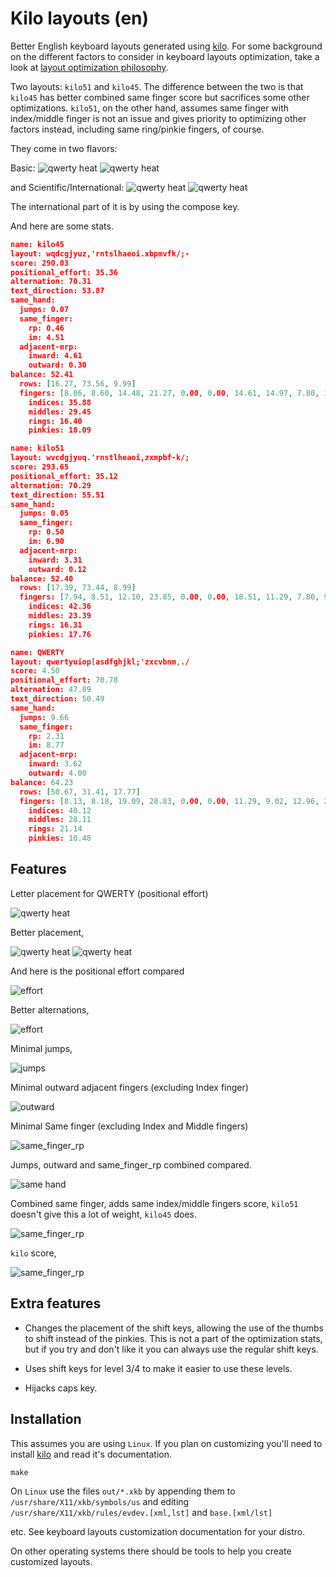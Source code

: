 # Kilo layouts (en)

Better English keyboard layouts 
generated using [kilo](https://www.tghaleb.eu.org/kilo).
For some background on the different factors to consider in keyboard
layouts optimization, take a look at 
[layout optimization philosophy](https://www.tghaleb.eu.org/kilo/#philosophy/).

Two layouts: `kilo51` and `kilo45`. 
The difference between the two is that `kilo45` has better
combined same finger score but sacrifices some other optimizations.
`kilo51`, on the other hand, assumes same finger
with index/middle finger is not an issue and gives priority to optimizing 
other factors instead, including same ring/pinkie fingers, of course. 

They come in two flavors:

Basic:
![qwerty heat](images/kilo51.svg)
![qwerty heat](images/kilo45.svg)

and Scientific/International:
![qwerty heat](images/kilo51s.svg)
![qwerty heat](images/kilo45s.svg)

The international part of it is by using the compose key.

And here are some stats.

```json
name: kilo45
layout: wqdcgjyuz,'rntslhaeoi.xbpmvfk/;-
score: 290.03
positional_effort: 35.36
alternation: 70.31
text_direction: 53.87
same_hand:
  jumps: 0.07
  same_finger:
    rp: 0.46
    im: 4.51
  adjacent-mrp:
    inward: 4.61
    outward: 0.30
balance: 52.41
  rows: [16.27, 73.56, 9.99]
  fingers: [8.06, 8.60, 14.48, 21.27, 0.00, 0.00, 14.61, 14.97, 7.80, 10.03]
    indices: 35.88
    middles: 29.45
    rings: 16.40
    pinkies: 18.09

name: kilo51
layout: wvcdgjyuq.'rnstlheaoi,zxmpbf-k/;
score: 293.65
positional_effort: 35.12
alternation: 70.29
text_direction: 55.51
same_hand:
  jumps: 0.05
  same_finger:
    rp: 0.50
    im: 6.90
  adjacent-mrp:
    inward: 3.31
    outward: 0.12
balance: 52.40
  rows: [17.39, 73.44, 8.99]
  fingers: [7.94, 8.51, 12.10, 23.85, 0.00, 0.00, 18.51, 11.29, 7.80, 9.82]
    indices: 42.36
    middles: 23.39
    rings: 16.31
    pinkies: 17.76

name: QWERTY
layout: qwertyuiop[asdfghjkl;'zxcvbnm,./
score: 4.50
positional_effort: 70.78
alternation: 47.89
text_direction: 50.49
same_hand:
  jumps: 9.66
  same_finger:
    rp: 2.31
    im: 8.77
  adjacent-mrp:
    inward: 3.62
    outward: 4.00
balance: 64.23
  rows: [50.67, 31.41, 17.77]
  fingers: [8.13, 8.18, 19.09, 28.83, 0.00, 0.00, 11.29, 9.02, 12.96, 2.35]
    indices: 40.12
    middles: 28.11
    rings: 21.14
    pinkies: 10.48
```

## Features

Letter placement for QWERTY (positional effort)

![qwerty heat](images/QWERTY.heat.svg)

Better placement,

![qwerty heat](images/kilo51.heat.svg)
![qwerty heat](images/kilo45.heat.svg)

And here is the positional effort compared

![effort](images/layouts.db.positional_effort.svg)

Better alternations,

![effort](images/layouts.db.alternation.svg)

Minimal jumps,

![jumps](images/layouts.db.jumps.svg)

Minimal outward adjacent fingers (excluding Index finger)

![outward](images/layouts.db.outward.svg)

Minimal Same finger (excluding Index and Middle fingers)

![same_finger_rp](images/layouts.db.same_finger_rp.svg)

Jumps, outward and same_finger_rp combined compared.

![same hand](images/layouts.db.same_hand_effort.svg)

Combined same finger, adds same index/middle fingers score, 
`kilo51` doesn't give this a lot of weight, `kilo45` does.

![same_finger_rp](images/layouts.db.same_finger_both.svg)

`kilo` score,

![same_finger_rp](images/layouts.db.score.svg)

## Extra features

- Changes the placement of the shift keys, allowing the use of the thumbs
to shift instead of the pinkies. This is not a part of the optimization
stats, but if you try and don't like it you can always use the regular
shift keys.

- Uses shift keys for level 3/4 to make it easier to use these levels.
- Hijacks caps key.

## Installation

This assumes you are using `Linux`. If you plan on customizing you'll need to install
[kilo](https://www.tghaleb.eu.org/kilo) and read it's documentation.

```console
make
```

On `Linux` use the files `out/*.xkb` by appending them to
`/usr/share/X11/xkb/symbols/us` and 
editing `/usr/share/X11/xkb/rules/evdev.[xml,lst]` 
and `base.[xml/lst]`

etc. See keyboard layouts customization documentation for your distro.

On other operating systems there should be tools
to help you create customized layouts.

